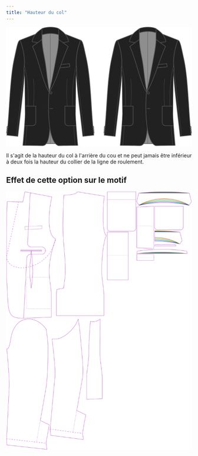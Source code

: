 ```yaml
---
title: "Hauteur du col"
---
```


![Hauteur du col](collarheight.svg)

Il s'agit de la hauteur du col à l'arrière du cou et ne peut jamais être inférieur à deux fois la hauteur du collier de la ligne de roulement.

## Effet de cette option sur le motif

![Cette image montre l'effet de cette option en superposant plusieurs variantes qui ont une valeur différente pour cette option](jaeger_collarheight_sample.svg "Effet de cette option sur le motif")

